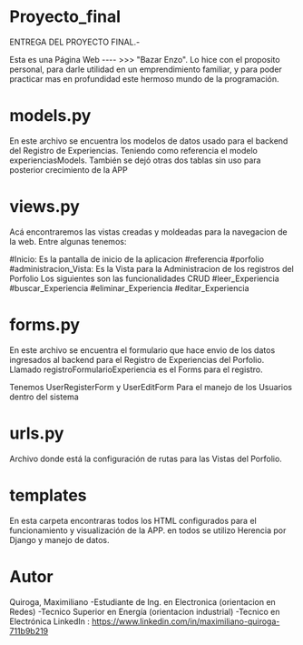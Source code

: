 # Proyecto_final
ENTREGA DEL PROYECTO FINAL.-

Esta es una Página Web ---- >>> "Bazar Enzo". 
Lo hice con el proposito personal, para darle utilidad en un emprendimiento familiar, y para poder practicar mas en profundidad este hermoso mundo de la programación.


# models.py
En este archivo se encuentra los modelos de datos usado para el backend del Registro de Experiencias. Teniendo como referencia el modelo experienciasModels. También se dejó otras dos tablas sin uso para posterior crecimiento de la APP

# views.py
Acá encontraremos las vistas creadas y moldeadas para la navegacion de la web. Entre algunas tenemos:

#Inicio: Es la pantalla de inicio de la aplicacion #referencia #porfolio #administracion_Vista: Es la Vista para la Administracion de los registros del Porfolio Los siguientes son las funcionalidades CRUD #leer_Experiencia #buscar_Experiencia #eliminar_Experiencia #editar_Experiencia

# forms.py
En este archivo se encuentra el formulario que hace envio de los datos ingresados al backend para el Registro de Experiencias del Porfolio. Llamado registroFormularioExperiencia es el Forms para el registro.

Tenemos UserRegisterForm y UserEditForm Para el manejo de los Usuarios dentro del sistema

# urls.py
Archivo donde está la configuración de rutas para las Vistas del Porfolio.
# templates
En esta carpeta encontraras todos los HTML configurados para el funcionamiento y visualización de la APP. en todos se utilizo Herencia por Django y manejo de datos.

# Autor
Quiroga, Maximiliano
-Estudiante de Ing. en Electronica (orientacion en Redes)
-Tecnico Superior en Energía (orientacion industrial)
-Tecnico en Electrónica
LinkedIn : https://www.linkedin.com/in/maximiliano-quiroga-711b9b219
